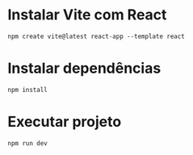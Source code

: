 # Instalar Vite com React

`npm create vite@latest react-app --template react`

# Instalar dependências

`npm install`

# Executar projeto

`npm run dev`
